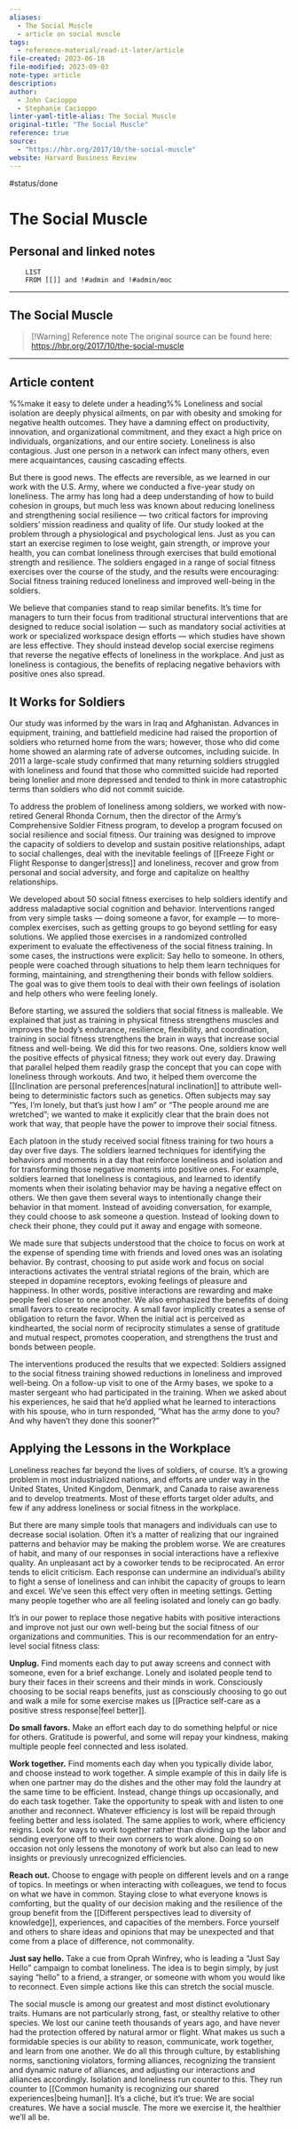 ```yaml
---
aliases:
  - The Social Muscle
  - article on social muscle
tags:
  - reference-material/read-it-later/article
file-created: 2023-06-18
file-modified: 2023-09-03
note-type: article
description: 
author:
  - John Cacioppo
  - Stephanie Cacioppo
linter-yaml-title-alias: The Social Muscle
original-title: "The Social Muscle"
reference: true
source:
  - "https://hbr.org/2017/10/the-social-muscle"
website: Harvard Business Review
---
```


#status/done

# The Social Muscle

## Personal and linked notes

```dataview
	LIST
	FROM [[]] and !#admin and !#admin/moc
```

---

## The Social Muscle

> [!Warning] Reference note
> The original source can be found here: https://hbr.org/2017/10/the-social-muscle

---

## Article content

%%make it easy to delete under a heading%%
Loneliness and social isolation are deeply physical ailments, on par with obesity and smoking for negative health outcomes. They have a damning effect on productivity, innovation, and organizational commitment, and they exact a high price on individuals, organizations, and our entire society. Loneliness is also contagious. Just one person in a network can infect many others, even mere acquaintances, causing cascading effects.

But there is good news. The effects are reversible, as we learned in our work with the U.S. Army, where we conducted a five-year study on loneliness. The army has long had a deep understanding of how to build cohesion in groups, but much less was known about reducing loneliness and strengthening social resilience — two critical factors for improving soldiers’ mission readiness and quality of life. Our study looked at the problem through a physiological and psychological lens. Just as you can start an exercise regimen to lose weight, gain strength, or improve your health, you can combat loneliness through exercises that build emotional strength and resilience. The soldiers engaged in a range of social fitness exercises over the course of the study, and the results were encouraging: Social fitness training reduced loneliness and improved well-being in the soldiers.

We believe that companies stand to reap similar benefits. It’s time for managers to turn their focus from traditional structural interventions that are designed to reduce social isolation — such as mandatory social activities at work or specialized workspace design efforts — which studies have shown are less effective. They should instead develop social exercise regimens that reverse the negative effects of loneliness in the workplace. And just as loneliness is contagious, the benefits of replacing negative behaviors with positive ones also spread.

## It Works for Soldiers

Our study was informed by the wars in Iraq and Afghanistan. Advances in equipment, training, and battlefield medicine had raised the proportion of soldiers who returned home from the wars; however, those who did come home showed an alarming rate of adverse outcomes, including suicide. In 2011 a large-scale study confirmed that many returning soldiers struggled with loneliness and found that those who committed suicide had reported being lonelier and more depressed and tended to think in more catastrophic terms than soldiers who did not commit suicide.

To address the problem of loneliness among soldiers, we worked with now-retired General Rhonda Cornum, then the director of the Army’s Comprehensive Soldier Fitness program, to develop a program focused on social resilience and social fitness. Our training was designed to improve the capacity of soldiers to develop and sustain positive relationships, adapt to social challenges, deal with the inevitable feelings of [[Freeze Fight or Flight Response to danger|stress]] and loneliness, recover and grow from personal and social adversity, and forge and capitalize on healthy relationships.

We developed about 50 social fitness exercises to help soldiers identify and address maladaptive social cognition and behavior. Interventions ranged from very simple tasks — doing someone a favor, for example — to more-complex exercises, such as getting groups to go beyond settling for easy solutions. We applied those exercises in a randomized controlled experiment to evaluate the effectiveness of the social fitness training. In some cases, the instructions were explicit: Say hello to someone. In others, people were coached through situations to help them learn techniques for forming, maintaining, and strengthening their bonds with fellow soldiers. The goal was to give them tools to deal with their own feelings of isolation and help others who were feeling lonely.

Before starting, we assured the soldiers that social fitness is malleable. We explained that just as training in physical fitness strengthens muscles and improves the body’s endurance, resilience, flexibility, and coordination, training in social fitness strengthens the brain in ways that increase social fitness and well-being. We did this for two reasons. One, soldiers know well the positive effects of physical fitness; they work out every day. Drawing that parallel helped them readily grasp the concept that you can cope with loneliness through workouts. And two, it helped them overcome the [[Inclination are personal preferences|natural inclination]] to attribute well-being to deterministic factors such as genetics. Often subjects may say “Yes, I’m lonely, but that’s just how I am” or “The people around me are wretched”; we wanted to make it explicitly clear that the brain does not work that way, that people have the power to improve their social fitness.

Each platoon in the study received social fitness training for two hours a day over five days. The soldiers learned techniques for identifying the behaviors and moments in a day that reinforce loneliness and isolation and for transforming those negative moments into positive ones. For example, soldiers learned that loneliness is contagious, and learned to identify moments when their isolating behavior may be having a negative effect on others. We then gave them several ways to intentionally change their behavior in that moment. Instead of avoiding conversation, for example, they could choose to ask someone a question. Instead of looking down to check their phone, they could put it away and engage with someone.

We made sure that subjects understood that the choice to focus on work at the expense of spending time with friends and loved ones was an isolating behavior. By contrast, choosing to put aside work and focus on social interactions activates the ventral striatal regions of the brain, which are steeped in dopamine receptors, evoking feelings of pleasure and happiness. In other words, positive interactions are rewarding and make people feel closer to one another. We also emphasized the benefits of doing small favors to create reciprocity. A small favor implicitly creates a sense of obligation to return the favor. When the initial act is perceived as kindhearted, the social norm of reciprocity stimulates a sense of gratitude and mutual respect, promotes cooperation, and strengthens the trust and bonds between people.

The interventions produced the results that we expected: Soldiers assigned to the social fitness training showed reductions in loneliness and improved well-being. On a follow-up visit to one of the Army bases, we spoke to a master sergeant who had participated in the training. When we asked about his experiences, he said that he’d applied what he learned to interactions with his spouse, who in turn responded, “What has the army done to you? And why haven’t they done this sooner?”

## Applying the Lessons in the Workplace

Loneliness reaches far beyond the lives of soldiers, of course. It’s a growing problem in most industrialized nations, and efforts are under way in the United States, United Kingdom, Denmark, and Canada to raise awareness and to develop treatments. Most of these efforts target older adults, and few if any address loneliness or social fitness in the workplace.

But there are many simple tools that managers and individuals can use to decrease social isolation. Often it’s a matter of realizing that our ingrained patterns and behavior may be making the problem worse. We are creatures of habit, and many of our responses in social interactions have a reflexive quality. An unpleasant act by a coworker tends to be reciprocated. An error tends to elicit criticism. Each response can undermine an individual’s ability to fight a sense of loneliness and can inhibit the capacity of groups to learn and excel. We’ve seen this effect very often in meeting settings. Getting many people together who are all feeling isolated and lonely can go badly.

It’s in our power to replace those negative habits with positive interactions and improve not just our own well-being but the social fitness of our organizations and communities. This is our recommendation for an entry-level social fitness class:

**Unplug.** Find moments each day to put away screens and connect with someone, even for a brief exchange. Lonely and isolated people tend to bury their faces in their screens and their minds in work. Consciously choosing to be social reaps benefits, just as consciously choosing to go out and walk a mile for some exercise makes us [[Practice self-care as a positive stress response|feel better]].

**Do small favors.** Make an effort each day to do something helpful or nice for others. Gratitude is powerful, and some will repay your kindness, making multiple people feel connected and less isolated.

**Work together.** Find moments each day when you typically divide labor, and choose instead to work together. A simple example of this in daily life is when one partner may do the dishes and the other may fold the laundry at the same time to be efficient. Instead, change things up occasionally, and do each task together. Take the opportunity to speak with and listen to one another and reconnect. Whatever efficiency is lost will be repaid through feeling better and less isolated. The same applies to work, where efficiency reigns. Look for ways to work together rather than dividing up the labor and sending everyone off to their own corners to work alone. Doing so on occasion not only lessens the monotony of work but also can lead to new insights or previously unrecognized efficiencies.

**Reach out.** Choose to engage with people on different levels and on a range of topics. In meetings or when interacting with colleagues, we tend to focus on what we have in common. Staying close to what everyone knows is comforting, but the quality of our decision making and the resilience of the group benefit from the [[Different perspectives lead to diversity of knowledge]], experiences, and capacities of the members. Force yourself and others to share ideas and opinions that may be unexpected and that come from a place of difference, not commonality.

**Just say hello.** Take a cue from Oprah Winfrey, who is leading a “Just Say Hello” campaign to combat loneliness. The idea is to begin simply, by just saying “hello” to a friend, a stranger, or someone with whom you would like to reconnect. Even simple actions like this can stretch the social muscle.

The social muscle is among our greatest and most distinct evolutionary traits. Humans are not particularly strong, fast, or stealthy relative to other species. We lost our canine teeth thousands of years ago, and have never had the protection offered by natural armor or flight. What makes us such a formidable species is our ability to reason, communicate, work together, and learn from one another. We do all this through culture, by establishing norms, sanctioning violators, forming alliances, recognizing the transient and dynamic nature of alliances, and adjusting our interactions and alliances accordingly. Isolation and loneliness run counter to this. They run counter to [[Common humanity is recognizing our shared experiences|being human]]. It’s a cliché, but it’s true: We are social creatures. We have a social muscle. The more we exercise it, the healthier we’ll all be.
